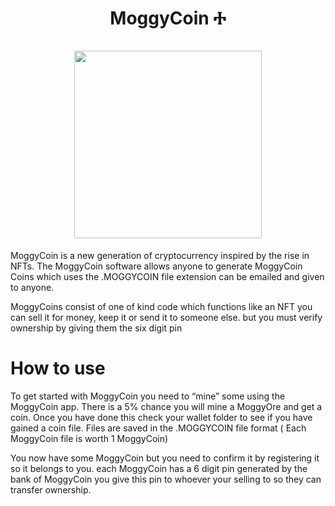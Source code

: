 <h1 align="center">
MoggyCoin Ⰰ  
<br/><br/>
<img src="https://raw.githubusercontent.com/squirrelcom/MoggyCoin/main/Moggycoinlogo.png" width="300"/>
</h1>

MoggyCoin is a new generation of cryptocurrency inspired by the rise in NFTs. The MoggyCoin software allows anyone to generate MoggyCoin Coins which uses the .MOGGYCOIN file extension can be emailed and given to anyone.

MoggyCoins consist of one of kind code which functions like an NFT you can sell it for money, keep it or send it to someone else. but you must verify ownership by giving them the six digit pin

<h1>
  How to use
</h1>

To get started with MoggyCoin you need to “mine” some using the MoggyCoin app. There is a 5% chance you will mine a MoggyOre and get a coin. Once you have done this check your wallet folder to see if you have gained a coin file. Files are saved in the .MOGGYCOIN file format ( Each MoggyCoin file is worth 1 MoggyCoin)

You now have some MoggyCoin but you need to confirm it by registering it so it belongs to you. each MoggyCoin has a 6 digit pin generated by the bank of MoggyCoin you give this pin to whoever your selling to so they can transfer ownership.
